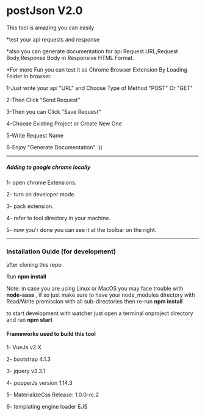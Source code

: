 # postJson V2.0
This tool is amazing you can easily 

*test your api requests and response 

*also you can generate documentation for api Request URL,Request Body,Response Body in Responsive HTML Format. 

*For more Fun you can test it as Chrome Browser Extension By Loading Folder in browser.

1-Just write your api "URL" and Choose Type of Method "POST" Or  "GET" 

2-Then Click "Send Request" 

3-Then you can Click "Save Request" 

4-Choose Existing Project or Create New One

5-Write Request Name 

6-Enjoy "Generate Documentation" :))

   -------------------------------------------------------------------------------------
##### Adding to google chrome locally

1- open chrome Extensions.

2- turn on developer mode.

3- pack extension.

4- refer to tool directory in your machine.

5- now you'r done you can see it at the toolbar on the right.


   -------------------------------------------------------------------------------------
### Installation Guide (for development)

after cloning this repo

Run **npm install**

Note: in case you are using Linux or MacOS
you may face trouble with **node-sass** , if so just make sure to have your node_modules directory with Read/Write premission with all sub-directories then re-run **npm install**

to start development with watcher just open a terminal onproject directory and run **npm start**
#### Frameworks used to build this tool

1- VueJs v2.X

2- bootstrap 4.1.3

3- jquery v3.3.1

4- popperJs version 1.14.3

5- MaterializeCss Release: 1.0.0-rc.2

6- templating engine loader EJS


